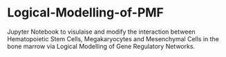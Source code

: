 # Logical-Modelling-of-PMF

Jupyter Notebook to visulaise and modify the interaction between Hematopoietic Stem Cells, Megakaryocytes and Mesenchymal Cells in the bone marrow via Logical Modelling of Gene Regulatory Networks.
